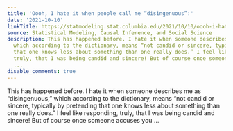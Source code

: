 ```yaml
---
title: 'Oooh, I hate it when people call me “disingenuous”:'
date: '2021-10-10'
linkTitle: https://statmodeling.stat.columbia.edu/2021/10/10/oooh-i-hate-it-when-people-call-me-disingenuous/
source: Statistical Modeling, Causal Inference, and Social Science
description: This has happened before. I hate it when someone describes me as “disingenuous,”
  which according to the dictionary, means “not candid or sincere, typically by pretending
  that one knows less about something than one really does.” I feel like responding,
  truly, that I was being candid and sincere! But of course once someone accuses you
  ...
disable_comments: true
---
```

This has happened before. I hate it when someone describes me as “disingenuous,” which according to the dictionary, means “not candid or sincere, typically by pretending that one knows less about something than one really does.” I feel like responding, truly, that I was being candid and sincere! But of course once someone accuses you ...
